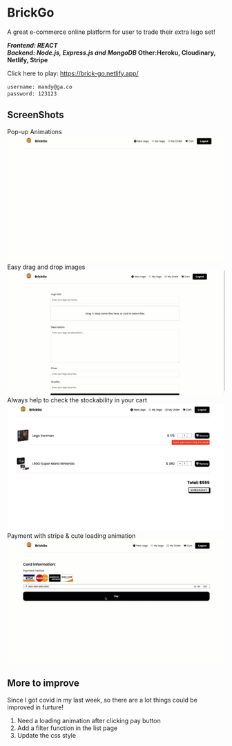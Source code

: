 # BrickGo

A great e-commerce online platform for user to trade their extra lego set! </br>

**_Frontend: REACT_** </br>
**_Backend: Node.js, Express.js and MongoDB_**
**Other:Heroku, Cloudinary, Netlify, Stripe**

Click here to play: https://brick-go.netlify.app/

```
username: mandy@ga.co
password: 123123
```

## ScreenShots

Pop-up Animations </br>
![screenshot](./public/shot1.gif)
Easy drag and drop images </br>
![screenshot](./public/shot2.gif)
Always help to check the stockability in your cart </br>
![screenshot](./public/shot3.png)
Payment with stripe & cute loading animation</br>
![screenshot](./public/shot4.gif)

## More to improve

Since I got covid in my last week, so there are a lot things could be improved in furture!

1. Need a loading animation after clicking pay button
2. Add a filter function in the list page
3. Update the css style
